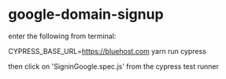 # google-domain-signup

enter the following from terminal:

CYPRESS_BASE_URL=https://bluehost.com yarn run cypress

then click on 'SigninGoogle.spec.js' from the cypress test runner



